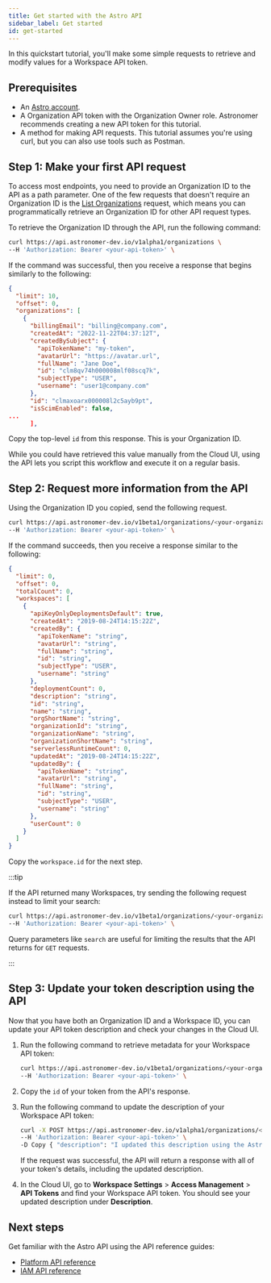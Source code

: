 ```yaml
---
title: Get started with the Astro API
sidebar_label: Get started
id: get-started
---
```


In this quickstart tutorial, you'll make some simple requests to retrieve and modify values for a Workspace API token.

## Prerequisites

- An [Astro account](log-in-to-astro.md). 
- A Organization API token with the Organization Owner role. Astronomer recommends creating a new API token for this tutorial. 
- A method for making API requests. This tutorial assumes you're using curl, but you can also use tools such as Postman.

## Step 1: Make your first API request

To access most endpoints, you need to provide an Organization ID to the API as a path parameter. One of the few requests that doesn't require an Organization ID is the [List Organizations](https://docs.astronomer.io/astro/api/platform-api-reference#tag/Organization/operation/ListOrganizations) request, which means you can programmatically retrieve an Organization ID for other API request types. 

To retrieve the Organization ID through the API, run the following command:

```bash
curl https://api.astronomer-dev.io/v1alpha1/organizations \
--H 'Authorization: Bearer <your-api-token>' \
```

If the command was successful, then you receive a response that begins similarly to the following:

```json {16}
{
  "limit": 10,
  "offset": 0,
  "organizations": [
    {
      "billingEmail": "billing@company.com",
      "createdAt": "2022-11-22T04:37:12T",
      "createdBySubject": {
        "apiTokenName": "my-token",
        "avatarUrl": "https://avatar.url",
        "fullName": "Jane Doe",
        "id": "clm8qv74h000008mlf08scq7k",
        "subjectType": "USER",
        "username": "user1@company.com"
      },
      "id": "clmaxoarx000008l2c5ayb9pt",
      "isScimEnabled": false,
...
      ],
```

Copy the top-level `id` from this response. This is your Organization ID.

While you could have retrieved this value manually from the Cloud UI, using the API lets you script this workflow and execute it on a regular basis.

## Step 2: Request more information from the API

Using the Organization ID you copied, send the following request.

```bash
curl https://api.astronomer-dev.io/v1beta1/organizations/<your-organization-id>/workspaces \
--H 'Authorization: Bearer <your-api-token>' \
```

If the command succeeds, then you receive a response similar to the following:

```json
{
  "limit": 0,
  "offset": 0,
  "totalCount": 0,
  "workspaces": [
    {
      "apiKeyOnlyDeploymentsDefault": true,
      "createdAt": "2019-08-24T14:15:22Z",
      "createdBy": {
        "apiTokenName": "string",
        "avatarUrl": "string",
        "fullName": "string",
        "id": "string",
        "subjectType": "USER",
        "username": "string"
      },
      "deploymentCount": 0,
      "description": "string",
      "id": "string",
      "name": "string",
      "orgShortName": "string",
      "organizationId": "string",
      "organizationName": "string",
      "organizationShortName": "string",
      "serverlessRuntimeCount": 0,
      "updatedAt": "2019-08-24T14:15:22Z",
      "updatedBy": {
        "apiTokenName": "string",
        "avatarUrl": "string",
        "fullName": "string",
        "id": "string",
        "subjectType": "USER",
        "username": "string"
      },
      "userCount": 0
    }
  ]
}
```

Copy the `workspace.id` for the next step. 

:::tip

If the API returned many Workspaces, try sending the following request instead to limit your search: 

```bash
curl https://api.astronomer-dev.io/v1beta1/organizations/<your-organization-id>/workspaces?search="<your-workspace-name>" \
--H 'Authorization: Bearer <your-api-token>' \
```

Query parameters like `search` are useful for limiting the results that the API returns for `GET` requests.

:::

## Step 3: Update your token description using the API

Now that you have both an Organization ID and a Workspace ID, you can update your API token description and check your changes in the Cloud UI. 

1. Run the following command to retrieve metadata for your Workspace API token:

    ```bash
    curl https://api.astronomer-dev.io/v1beta1/organizations/<your-organization-id>/workspaces/<your-workspace-id>/api-tokens \
    --H 'Authorization: Bearer <your-api-token>' \
    ```

2. Copy the `id` of your token from the API's response.
3. Run the following command to update the description of your Workspace API token:

    ```bash
    curl -X POST https://api.astronomer-dev.io/v1alpha1/organizations/<your-organization-id>/workspaces/<your-workspace-id>/api-tokens/<your-token-id> \
    --H 'Authorization: Bearer <your-api-token>' \
    -D Copy { "description": "I updated this description using the Astro API!", "name": "<your-api-token-name>", "role": "WORKSPACE_OWNER" }
    ```

    If the request was successful, the API will return a response with all of your token's details, including the updated description.

4. In the Cloud UI, go to **Workspace Settings** > **Access Management** > **API Tokens** and find your Workspace API token. You should see your updated description under **Description**.

## Next steps

Get familiar with the Astro API using the API reference guides:

- [Platform API reference](api/platform-api-reference.mdx)
- [IAM API reference](api/iam-api-reference.mdx)